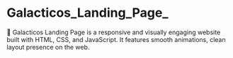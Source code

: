 # Galacticos_Landing_Page_
🌌 Galacticos Landing Page is a responsive and visually engaging website built with HTML, CSS, and JavaScript. It features smooth animations, clean layout presence on the web.
